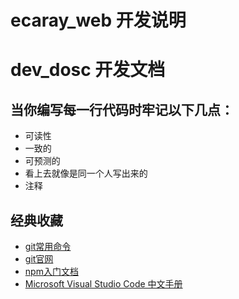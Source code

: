 # ecaray_web 开发说明
# dev_dosc 开发文档

## 当你编写每一行代码时牢记以下几点：
* 可读性
* 一致的
* 可预测的
* 看上去就像是同一个人写出来的
* 注释

## 经典收藏
* [git常用命令](https://segmentfault.com/a/1190000011200689)
* [git官网](https://git-scm.com/book/zh/v2)
* [npm入门文档](https://segmentfault.com/a/1190000005799797)
* [Microsoft Visual Studio Code 中文手册](https://jeasonstudio.gitbooks.io/vscode-cn-doc/content/)
